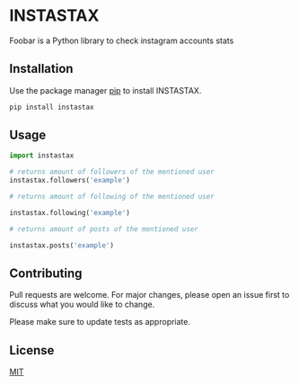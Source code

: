 # INSTASTAX

Foobar is a Python library to check instagram accounts stats

## Installation

Use the package manager [pip](https://pip.pypa.io/en/stable/) to install INSTASTAX.

```bash
pip install instastax
```

## Usage

```python
import instastax

# returns amount of followers of the mentioned user
instastax.followers('example')

# returns amount of following of the mentioned user

instastax.following('example')

# returns amount of posts of the mentioned user

instastax.posts('example')
```

## Contributing
Pull requests are welcome. For major changes, please open an issue first to discuss what you would like to change.

Please make sure to update tests as appropriate.

## License
[MIT](https://choosealicense.com/licenses/mit/)
